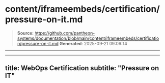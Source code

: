 # content/iframeembeds/certification/pressure-on-it.md

> **Source**: https://github.com/pantheon-systems/documentation/blob/main/content/iframeembeds/certification/pressure-on-it.md
> **Generated**: 2025-09-21 09:06:14

---

---
title: WebOps Certification
subtitle: "Pressure on IT"
---

<Partial file="certification-guide/pressure-on-it.md" />
